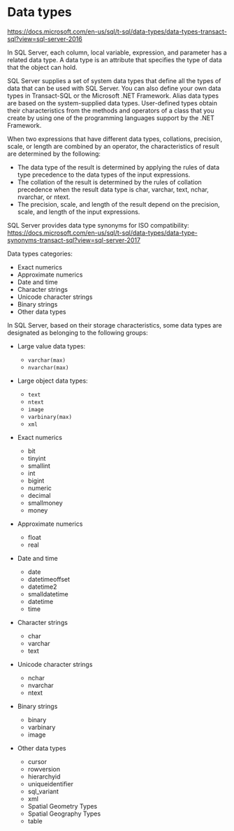 # Data types

https://docs.microsoft.com/en-us/sql/t-sql/data-types/data-types-transact-sql?view=sql-server-2016

In SQL Server, each column, local variable, expression, and parameter has a related data type. A data type is an attribute that specifies the type of data that the object can hold.

SQL Server supplies a set of system data types that define all the types of data that can be used with SQL Server. You can also define your own data types in Transact-SQL or the Microsoft .NET Framework. Alias data types are based on the system-supplied data types. User-defined types obtain their characteristics from the methods and operators of a class that you create by using one of the programming languages support by the .NET Framework.

When two expressions that have different data types, collations, precision, scale, or length are combined by an operator, the characteristics of result are determined by the following:
* The data type of the result is determined by applying the rules of data type precedence to the data types of the input expressions.
* The collation of the result is determined by the rules of collation precedence when the result data type is char, varchar, text, nchar, nvarchar, or ntext.
* The precision, scale, and length of the result depend on the precision, scale, and length of the input expressions.

SQL Server provides data type synonyms for ISO compatibility:
https://docs.microsoft.com/en-us/sql/t-sql/data-types/data-type-synonyms-transact-sql?view=sql-server-2017

Data types categories:
- Exact numerics
- Approximate numerics
- Date and time
- Character strings
- Unicode character strings
- Binary strings
- Other data types

In SQL Server, based on their storage characteristics, some data types are designated as belonging to the following groups:
* Large value data types: 
  - `varchar(max)`
  - `nvarchar(max)`
* Large object data types:
  - `text`
  - `ntext`
  - `image`
  - `varbinary(max)`
  - `xml`


* Exact numerics
  - bit
  - tinyint
  - smallint
  - int
  - bigint
  - numeric
  - decimal
  - smallmoney
  - money
* Approximate numerics
  - float
  - real
* Date and time
  - date
  - datetimeoffset
  - datetime2
  - smalldatetime
  - datetime
  - time
* Character strings
  - char
  - varchar
  - text
* Unicode character strings
  - nchar
  - nvarchar
  - ntext
* Binary strings
  - binary
  - varbinary
  - image
* Other data types
  - cursor
  - rowversion
  - hierarchyid
  - uniqueidentifier
  - sql_variant
  - xml
  - Spatial Geometry Types
  - Spatial Geography Types
  - table

